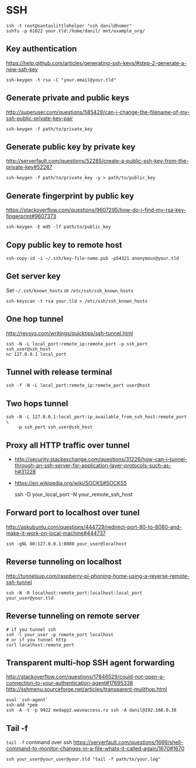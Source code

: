 # SSH

    ssh -t root@santaslittlehelper "ssh danil@homer"
    sshfs -p 61022 your.tld:/home/danil/ mnt/example_org/

## Key authentication

<https://help.github.com/articles/generating-ssh-keys/#step-2-generate-a-new-ssh-key>

    ssh-keygen -t rsa -C "your.email@your.tld"

## Generate private and public keys

<http://superuser.com/questions/585429/can-i-change-the-filename-of-my-ssh-public-private-key-pair>

    ssh-keygen -f path/to/private_key

## Generate public key by private key

<http://serverfault.com/questions/52285/create-a-public-ssh-key-from-the-private-key#52287>

    ssh-keygen -f path/to/private_key -y > path/to/public_key

## Generate fingerprint by public key

<https://stackoverflow.com/questions/9607295/how-do-i-find-my-rsa-key-fingerprint#9607373>

    ssh-keygen -E md5 -lf path/to/public_key

## Copy public key to remote host

    ssh-copy-id -i ~/.ssh/key-file-name.pub -p54321 anonymous@your.tld

## Get server key

Set `~/.ssh/known_hosts` or `/etc/ssh/ssh_known_hosts`

    ssh-keyscan -t rsa your.tld > /etc/ssh/ssh_known_hosts

## One hop tunnel

<http://revsys.com/writings/quicktips/ssh-tunnel.html>

    ssh -N -L local_port:remote_ip:remote_port -p ssh_port ssh_user@ssh_host
    nc 127.0.0.1 local_port

## Tunnel with release terminal

    ssh -f -N -L local_port:remote_ip:remote_port user@host

## Two hops tunnel

    ssh -N -L 127.0.0.1:local_port:ip_available_from_ssh_host:remote_port \
        -p ssh_port ssh_user@ssh_host

## Proxy all HTTP traffic over tunnel

* <http://security.stackexchange.com/questions/31226/how-can-i-tunnel-through-an-ssh-server-for-application-layer-protocols-such-as-h#31228>
* <https://en.wikipedia.org/wiki/SOCKS#SOCKS5>

    ssh -D your_local_port -N your_remote_ssh_host

## Forward port to localhost over tunel

<http://askubuntu.com/questions/444729/redirect-port-80-to-8080-and-make-it-work-on-local-machine#444737>

    ssh -gNL 80:127.0.0.1:8080 your_user@localhost

## Reverse tunneling on localhost

<http://tunnelsup.com/raspberry-pi-phoning-home-using-a-reverse-remote-ssh-tunnel>

    ssh -N -R localhost:remote_port:localhost:local_port your_user@your.tld

## Reverse tunneling on remote server

    # if you tunnel ssh
    ssh -l your_user -p remote_port localhost
    # or if you tunnel http
    curl localhost:remote_port

## Transparent multi-hop SSH agent forwarding

<http://stackoverflow.com/questions/17846529/could-not-open-a-connection-to-your-authentication-agent#17695338>
<http://sshmenu.sourceforge.net/articles/transparent-mulithop.html>

    eval `ssh-agent`
    ssh-add *pem
    ssh -A -t -p 9922 medapp2.waveaccess.ru ssh -A danil@192.168.0.38

## Tail -f

`tail -f` command over ssh
<https://serverfault.com/questions/1669/shell-command-to-monitor-changes-in-a-file-whats-it-called-again/1670#1670>

    ssh your_user@your_user@your.tld "tail -f path/to/your.log"
